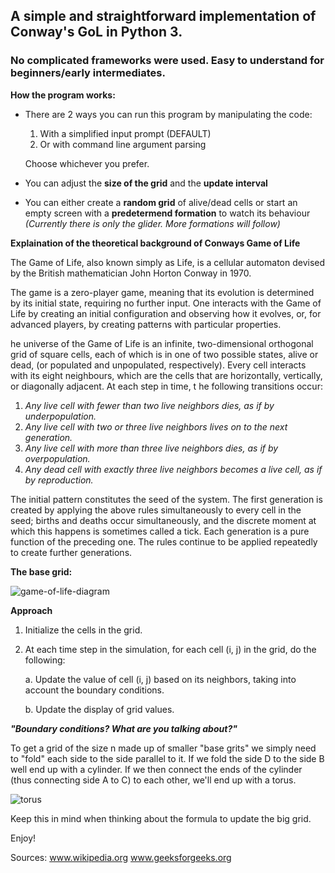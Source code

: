 ## A simple and straightforward implementation of Conway's GoL in Python 3.
### No complicated frameworks were used. Easy to understand for beginners/early intermediates.

**How the program works:**
- There are 2 ways you can run this program by manipulating the code: 
  1. With a simplified input prompt (DEFAULT) 
  2. Or with command line argument parsing

  Choose whichever you prefer.

- You can adjust the **size of the grid** and the **update interval** 
- You can either create a **random grid** of alive/dead cells or start
  an empty screen with a **predetermend formation** to watch its behaviour
  *(Currently there is only the glider. More formations will follow)*
  

**Explaination of the theoretical background of Conways Game of Life**

The Game of Life, also known simply as Life, is a cellular automaton 
devised by the British mathematician John Horton Conway in 1970.

The game is a zero-player game, meaning that its evolution is determined 
by its initial state, requiring no further input. One interacts with the 
Game of Life by creating an initial configuration and observing how it 
evolves, or, for advanced players, by creating patterns with particular
properties.

he universe of the Game of Life is an infinite, two-dimensional 
orthogonal grid of square cells, each of which is in one of two 
possible states, alive or dead, (or populated and unpopulated, respectively).
Every cell interacts with its eight neighbours, which are the cells that 
are horizontally, vertically, or diagonally adjacent. At each step in time, t
he following transitions occur:

1. *Any live cell with fewer than two live neighbors dies, as if by underpopulation.*
2. *Any live cell with two or three live neighbors lives on to the next generation.*
3. *Any live cell with more than three live neighbors dies, as if by overpopulation.*
4. *Any dead cell with exactly three live neighbors becomes a live cell, as if by reproduction.*

The initial pattern constitutes the seed of the system. The first generation is created by 
applying the above rules simultaneously to every cell in the seed; births and deaths occur 
simultaneously, and the discrete moment at which this happens is sometimes called a tick. 
Each generation is a pure function of the preceding one.
The rules continue to be applied repeatedly to create further generations.

**The base grid:**

![game-of-life-diagram](https://user-images.githubusercontent.com/43903037/48967944-6756e800-efe8-11e8-8fe4-a49b99b05d89.png)

**Approach**
1. Initialize the cells in the grid.
2. At each time step in the simulation, for each 
   cell (i, j) in the grid, do the following:
   
   a. Update the value of cell (i, j) based on 
      its neighbors, taking into account the 
      boundary conditions.
      
   b. Update the display of grid values.
   
   
***"Boundary conditions? What are you talking about?"***

To get a grid of the size n made up of smaller "base grits" we simply need to "fold"
each side to the side parallel to it.
If we fold the side D to the side B well end up with a cylinder.
If we then connect the ends of the cylinder (thus connecting side A to C) to each other, 
we'll end up with a torus.

![torus](https://user-images.githubusercontent.com/43903037/48967966-a5eca280-efe8-11e8-9703-5863b38b340b.png)

Keep this in mind when thinking about the formula to update the big grid.

Enjoy!

Sources: 
www.wikipedia.org
www.geeksforgeeks.org
